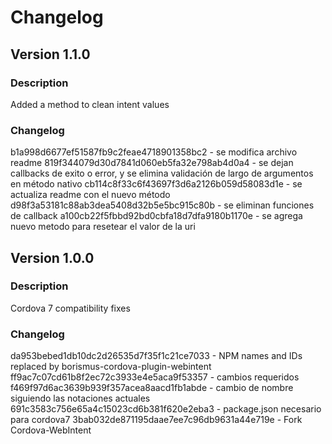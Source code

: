 # Changelog

## Version 1.1.0

### Description
Added a method to clean intent values

### Changelog
b1a998d6677ef51587fb9c2feae4718901358bc2 - se modifica archivo readme
819f344079d30d7841d060eb5fa32e798ab4d0a4 - se dejan callbacks de exito o error, y se elimina validación de largo de argumentos en método nativo
cb114c8f33c6f43697f3d6a2126b059d58083d1e - se actualiza readme con el nuevo método
d98f3a53181c88ab3dea5408d32b5e5bc915c80b - se eliminan funciones de callback
a100cb22f5fbbd92bd0cbfa18d7dfa9180b1170e - se agrega nuevo metodo para resetear el valor de la uri

## Version 1.0.0

### Description
Cordova 7 compatibility fixes

### Changelog
da953bebed1db10dc2d26535d7f35f1c21ce7033 - NPM names and IDs replaced by borismus-cordova-plugin-webintent
ff9ac7c07cd61b8f2ec72c3933e4e5aca9f53357 - cambios requeridos
f469f97d6ac3639b939f357acea8aacd1fb1abde - cambio de nombre siguiendo las notaciones actuales
691c3583c756e65a4c15023cd6b381f620e2eba3 - package.json necesario para cordova7
3bab032de871195daae7ee7c96db9631a44e719e - Fork Cordova-WebIntent
